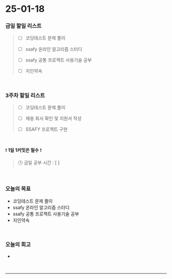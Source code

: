 # 25-01-18

### 금일 할일 리스트

> - [ ] 코딩테스트 문제 풀이
>
> - [ ] ssafy 온라인 알고리즘 스터디
>
> - [ ] ssafy 공통 프로젝트 사용기술 공부
>
> - [ ] 지인약속

<br/>

### 3주차 할일 리스트

> - [ ] 코딩테스트 문제 풀이
>
> - [ ] 채용 회사 확인 및 지원서 작성
>
> - [ ] SSAFY 프로젝트 구현

<br/>

❗ **1일 1커밋은 필수** ❗

> 🕒 금일 공부 시간 : [ ]

<br/>

### 오늘의 목표
- 코딩테스트 문제 풀이
- ssafy 온라인 알고리즘 스터디
- ssafy 공통 프로젝트 사용기술 공부
- 지인약속

<br>

### 오늘의 회고
- 

<br/>

---
